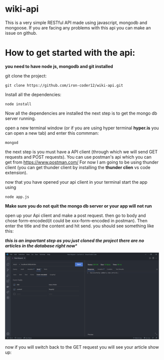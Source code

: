 # wiki-api
This is a very simple RESTful API made using javascript, mongodb and mongoose. If you are facing any problems with this api you can make an issue on github.

# How to get started with the api:

****you need to have node js, mongodb and git installed****

git clone the project:
```
git clone https://github.com/iron-coder12/wiki-api.git
```

Install all the dependencies:

```
node install
```

Now all the dependencies are installed the next step is to get the mongo db server running.

open a new terminal window (or if you are using hyper terminal ****hyper.is**** you can open a new tab) and enter this commman:

```
mongod
```

the next step is you must have a API client (through which we will send GET requests and POST requests). You can use postman's api which you can get from https://www.postman.com/ 
For now I am going to be using thunder client (you can get thunder client by installing the ****thunder clien**** vs code extension).

now that you have opened your api client in your terminal start the app using 
```
node app.js
```

****Make sure you do not quit the mongo db server or your app will not run****

open up your Api client and make a post request. then go to body and chose form-encoded(it could be xxx-form-encoded in postman). Then enter the title and the content and hit send. you should see something like this:

***this is an important step as you just cloned the project there are no articles in the database right now****

<img src="https://github.com/iron-coder12/wiki-api/blob/master/Capture.PNG?raw=true">

now if you will switch back to the GET request you will see your article show up:


